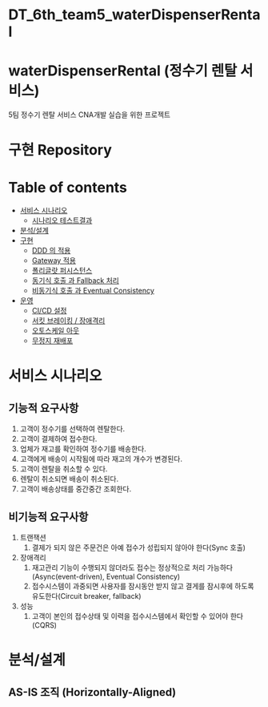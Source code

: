 # DT_6th_team5_waterDispenserRental

# waterDispenserRental (정수기 렌탈 서비스)

5팀 정수기 렌탈 서비스 CNA개발 실습을 위한 프로젝트

# 구현 Repository


# Table of contents

- [서비스 시나리오](#서비스-시나리오)
  - [시나리오 테스트결과](#시나리오-테스트결과)
- [분석/설계](#분석설계)
- [구현](#구현)
  - [DDD 의 적용](#ddd-의-적용)
  - [Gateway 적용](#Gateway-적용)
  - [폴리글랏 퍼시스턴스](#폴리글랏-퍼시스턴스)
  - [동기식 호출 과 Fallback 처리](#동기식-호출-과-Fallback-처리)
  - [비동기식 호출 과 Eventual Consistency](#비동기식-호출-과-Eventual-Consistency)
- [운영](#운영)
  - [CI/CD 설정](#cicd설정)
  - [서킷 브레이킹 / 장애격리](#서킷-브레이킹-/-장애격리)
  - [오토스케일 아웃](#오토스케일-아웃)
  - [무정지 재배포](#무정지-재배포)
  

# 서비스 시나리오

## 기능적 요구사항
1. 고객이 정수기를 선택하여 렌탈한다.
1. 고객이 결제하여 접수한다.
1. 업체가 재고를 확인하여 정수기를 배송한다.
1. 고객에게 배송이 시작됨에 따라 재고의 개수가 변경된다.
1. 고객이 렌탈을 취소할 수 있다.
1. 렌탈이 취소되면 배송이 취소된다.
1. 고객이 배송상태를 중간중간 조회한다.

## 비기능적 요구사항
1. 트랜잭션
    1. 결제가 되지 않은 주문건은 아예 접수가 성립되지 않아야 한다(Sync 호출)
1. 장애격리
    1. 재고관리 기능이 수행되지 않더라도 접수는 정상적으로 처리 가능하다(Async(event-driven), Eventual Consistency)
    1. 접수시스템이 과중되면 사용자를 잠시동안 받지 않고 결게를 잠시후에 하도록 유도한다(Circuit breaker, fallback)
1. 성능
    1. 고객이 본인의 접수상태 및 이력을 접수시스템에서 확인할 수 있어야 한다(CQRS)


# 분석/설계

## AS-IS 조직 (Horizontally-Aligned)
